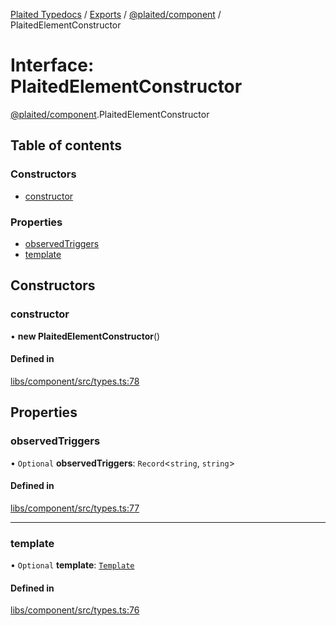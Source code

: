 [Plaited Typedocs](../README.md) / [Exports](../modules.md) / [@plaited/component](../modules/plaited_component.md) / PlaitedElementConstructor

# Interface: PlaitedElementConstructor

[@plaited/component](../modules/plaited_component.md).PlaitedElementConstructor

## Table of contents

### Constructors

- [constructor](plaited_component.PlaitedElementConstructor.md#constructor)

### Properties

- [observedTriggers](plaited_component.PlaitedElementConstructor.md#observedtriggers)
- [template](plaited_component.PlaitedElementConstructor.md#template)

## Constructors

### constructor

• **new PlaitedElementConstructor**()

#### Defined in

[libs/component/src/types.ts:78](https://github.com/plaited/plaited/blob/997575f/libs/component/src/types.ts#L78)

## Properties

### observedTriggers

• `Optional` **observedTriggers**: `Record`<`string`, `string`\>

#### Defined in

[libs/component/src/types.ts:77](https://github.com/plaited/plaited/blob/997575f/libs/component/src/types.ts#L77)

___

### template

• `Optional` **template**: [`Template`](../modules/plaited.index.md#template)

#### Defined in

[libs/component/src/types.ts:76](https://github.com/plaited/plaited/blob/997575f/libs/component/src/types.ts#L76)
